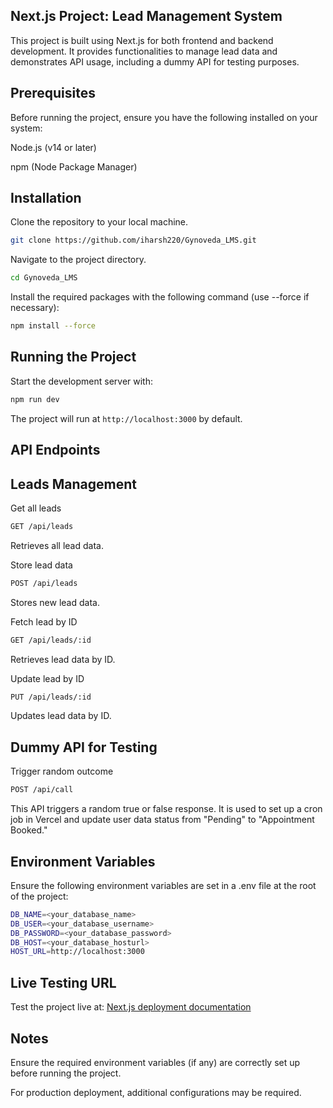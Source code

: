 
## Next.js Project: Lead Management System

This project is built using Next.js for both frontend and backend development. It provides functionalities to manage lead data and demonstrates API usage, including a dummy API for testing purposes.

## Prerequisites

Before running the project, ensure you have the following installed on your system:

Node.js (v14 or later)

npm (Node Package Manager)

## Installation

Clone the repository to your local machine.

```bash
git clone https://github.com/iharsh220/Gynoveda_LMS.git
```

Navigate to the project directory.

```bash
cd Gynoveda_LMS
```

Install the required packages with the following command (use --force if necessary):

```bash
npm install --force
```

## Running the Project

Start the development server with:

```bash
npm run dev
```

The project will run at `http://localhost:3000` by default.

## API Endpoints

## Leads Management

Get all leads

```bash
GET /api/leads
```

Retrieves all lead data.

Store lead data

```bash
POST /api/leads
```

Stores new lead data.

Fetch lead by ID

```bash
GET /api/leads/:id
```

Retrieves lead data by ID.

Update lead by ID

```bash
PUT /api/leads/:id
```

Updates lead data by ID.

## Dummy API for Testing

Trigger random outcome

```bash
POST /api/call
```

This API triggers a random true or false response. It is used to set up a cron job in Vercel and update user data status from "Pending" to "Appointment Booked."

## Environment Variables

Ensure the following environment variables are set in a .env file at the root of the project:

```bash
DB_NAME=<your_database_name>
DB_USER=<your_database_username>
DB_PASSWORD=<your_database_password>
DB_HOST=<your_database_hosturl>
HOST_URL=http://localhost:3000
```

## Live Testing URL

Test the project live at:
[Next.js deployment documentation](https://gynoveda-lms-hnmj-pf9ixyqlq-hgohil220-gmailcoms-projects.vercel.app)

## Notes

Ensure the required environment variables (if any) are correctly set up before running the project.

For production deployment, additional configurations may be required.